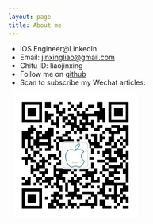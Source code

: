 ```yaml
---
layout: page
title: About me
---
```


- iOS Engineer@LinkedIn
- Email: jinxingliao@gmail.com
- Chitu ID: liaojinxing
- Follow me on [github]
- Scan to subscribe my Wechat articles:
<img src="https://raw.githubusercontent.com/liaojinxing/liaojinxing.github.io/master/ScreenShot/wechat_qr.jpg" alt="Subscription" width="250px" hspace="10"/>

[github]:https://github.com/liaojinxing
[萌小幸]:https://itunes.apple.com/cn/app/meng-xiao-xing-zhi-neng-liao/id954973520?mt=8
[懒人笔记]:https://itunes.apple.com/cn/app/lan-ren-bi-ji-zhi-chi-yu-yin/id899937013?mt=8
[豆瓣]:https://itunes.apple.com/cn/app/dou-ban/id907002334?mt=8
[红桃九]:https://itunes.apple.com/cn/app/hong-tao-jiu/id886092079?mt=8
